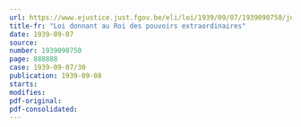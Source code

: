 ```yaml
---
url: https://www.ejustice.just.fgov.be/eli/loi/1939/09/07/1939090750/justel
title-fr: "Loi donnant au Roi des pouvoirs extraordinaires"
date: 1939-09-07
source:
number: 1939090750
page: 888888
case: 1939-09-07/30
publication: 1939-09-08
starts:
modifies:
pdf-original:
pdf-consolidated:
---
```


